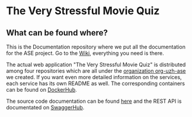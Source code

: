 <h1>The Very Stressful Movie Quiz</h1>

<h2>What can be found where?</h2>
This is the Documentation repository where we put all the documentation for the ASE project. Go to the <a href="https://github.com/org-uzh-ase/documentation/wiki/ASE-Project">Wiki</a>, everything you need is there.

The actual web application "The Very Stressful Movie Quiz" is distributed among four repositories which are all under the <a href="https://github.com/org-uzh-ase">organization org-uzh-ase</a> we created. If you want even more detailed information on the services, each service has its own README as well. The corresponding containers can be found on <a href="https://hub.docker.com/u/vladmasarik">DockerHub</a>.

The source code documentation can be found <a href="https://org-uzh-ase.github.io/documentation/">here</a> and the REST API is documentated on <a href="https://app.swaggerhub.com/apis-docs/ltoedt/ASE/0.1">SwaggerHub</a>.
